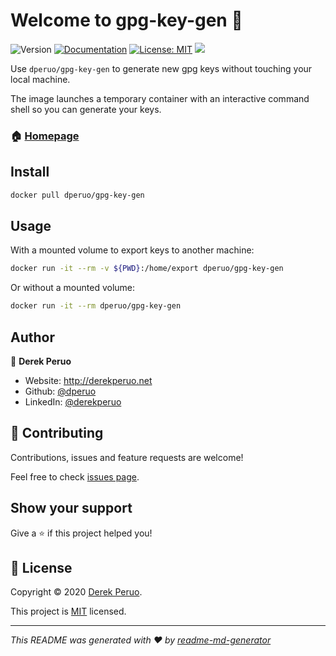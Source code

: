# Welcome to gpg-key-gen 👋
![Version](https://img.shields.io/badge/version-20.01-blue.svg?style=for-the-badge)
[![Documentation](https://img.shields.io/badge/documentation-yes-orange.svg?style=for-the-badge)](https://hub.docker.com/repository/docker/dperuo/gpg-key-gen)
[![License: MIT](https://img.shields.io/badge/License-MIT-yellow.svg?style=for-the-badge)](https://github.com/dperuo/dockerfiles/blob/master/LICENSE)
![](https://img.shields.io/github/last-commit/dperuo/dockerfiles?style=for-the-badge)

Use `dperuo/gpg-key-gen` to generate new gpg keys without touching your local machine. 

The image launches a temporary container with an interactive command shell so you can generate your keys.

### 🏠 [Homepage](https://hub.docker.com/repository/docker/dperuo/gpg-key-gen)

## Install

```sh
docker pull dperuo/gpg-key-gen
```

## Usage

With a mounted volume to export keys to another machine:

```sh
docker run -it --rm -v ${PWD}:/home/export dperuo/gpg-key-gen
```

Or without a mounted volume:

```sh
docker run -it --rm dperuo/gpg-key-gen
```

## Author

👤 **Derek Peruo**

* Website: http://derekperuo.net
* Github: [@dperuo](https://github.com/dperuo)
* LinkedIn: [@derekperuo](https://linkedin.com/in/derekperuo)

## 🤝 Contributing

Contributions, issues and feature requests are welcome!

Feel free to check [issues page](https://github.com/dperuo/dockerfiles/issues). 

## Show your support

Give a ⭐️ if this project helped you!


## 📝 License

Copyright © 2020 [Derek Peruo](https://github.com/dperuo).

This project is [MIT](https://github.com/dperuo/dockerfiles/blob/master/LICENSE) licensed.

***
_This README was generated with ❤️ by [readme-md-generator](https://github.com/kefranabg/readme-md-generator)_
